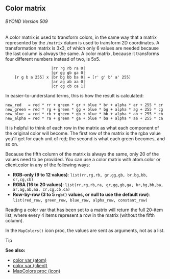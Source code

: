 ## Color matrix 
###### BYOND Version 509


A color matrix is used to transform colors, in the same way
that a matrix represented by the `/matrix` datum is used to transform 2D
coordinates. A transformation matrix is 3x3, of which only 6 values are
needed because the last column is always the same. A color matrix,
because it transforms four different numbers instead of two, is 5x5.
```
                    |rr rg rb ra 0|
                    |gr gg gb ga 0|
    [r g b a 255] x |br bg bb ba 0| = [r' g' b' a' 255]
                    |ar ag ab aa 0|
                    |cr cg cb ca 1|
```


In easier-to-understand terms, this is how the result is
calculated: 
``` dm
new_red   = red * rr + green * gr + blue * br + alpha * ar + 255 * cr
new_green = red * rg + green * gg + blue * bg + alpha * ag + 255 * cg
new_blue  = red * rb + green * gb + blue * bb + alpha * ab + 255 * cb
new_alpha = red * ra + green * ga + blue * ba + alpha * aa + 255 * ca
```
 
It is helpful to think of each row in the matrix as what each component of the
original color will become. The first row of the matrix is the rgba
value you\'ll get for each unit of red; the second is what each green
becomes, and so on. 

Because the fifth column of the matrix is
always the same, only 20 of the values need to be provided. You can use
a color matrix with atom.color or client.color in any of the following
ways:
+ **RGB-only (9 to 12 values)**: `list(rr,rg,rb, gr,gg,gb, br,bg,bb, cr,cg,cb)`
+ **RGBA (16 to 20 values)**: `list(rr,rg,rb,ra, gr,gg,gb,ga, br,bg,bb,ba, ar,ag,ab,aa,
    cr,cg,cb,ca)`
+ **Row-by-row (3 to 5 `rgb()` values, or null to use the default row)**: `list(red_row, green_row, blue_row, alpha_row, constant_row)`

Reading a color var that has been set to a matrix will return
the full 20-item list, where every 4 items represent a row in the matrix
(without the fifth column). 

In the `MapColors()` icon proc, the values are sent as arguments, not as a list.

> [!TIP] 
> **See also:**
> +   [color var (atom)](/ref/atom/var/color.md) 
> +   [color var (client)](/ref/client/var/color.md) 
> +   [MapColors proc (icon)](/ref/icon/proc/MapColors.md) 